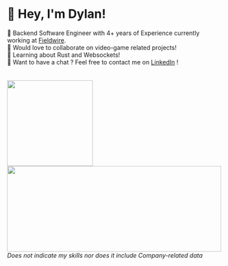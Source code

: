 # 💫 Hey, I'm Dylan!
🔭 Backend Software Engineer with 4+ years of Experience currently working at [Fieldwire](https://www.fieldwire.com/).<br>
👯 Would love to collaborate on video-game related projects!<br>
🌱 Learning about Rust and Websockets!<br />
💭 Want to have a chat ? Feel free to contact me on [LinkedIn](https://linkedin.com/in/dylancattelan) !
<br />
<br />
<br />
<a href="https://github.com/DylanCa">
  <img height=200 align="center" src="https://github-readme-stats-dylancas-projects.vercel.app/api?username=DylanCa&theme=dark&hide_border=false&include_all_commits=true&count_private=true" />
</a>
<a href="[https://github.com/DylanCa](https://wakatime.com/@DylanCa)">
  <img height=200 width=500 align="center" src="https://github-readme-stats.vercel.app/api/wakatime?username=@DylanCa&layout=compact" />
</a>
<br />
_Does not indicate my skills nor does it include Company-related data_
